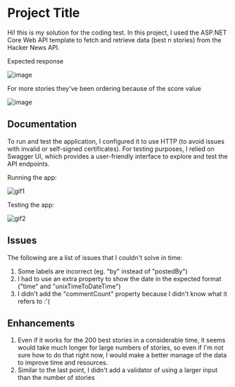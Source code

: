 # Project Title
Hi! this is my solution for the coding test. In this project, I used the ASP.NET Core Web API template to fetch and retrieve data (best n stories) from the Hacker News API.

Expected response

![image](https://github.com/user-attachments/assets/b4f010d5-9900-45f5-9221-bb1767d4ccab)

For more stories they've been ordering because of the score value

![image](https://github.com/user-attachments/assets/5700d5d6-dcc8-47fa-a505-46eee6319c78)

## Documentation
To run and test the application, I configured it to use HTTP (to avoid issues with invalid or self-signed certificates). For testing purposes, I relied on Swagger UI, which provides a user-friendly interface to explore and test the API endpoints.

Running the app:

![gif1](https://github.com/user-attachments/assets/44a6dbd2-4077-48e3-ae1d-51da5dbf9785)

Testing the app:

![gif2](https://github.com/user-attachments/assets/f58b6825-87b7-4b43-9f3a-c47504c34dcf)

## Issues
The following are a list of issues that I couldn't solve in time:
1. Some labels are incorrect (eg. "by" instead of "postedBy")
2. I had to use an extra property to show the date in the expected format ("time" and "unixTimeToDateTime")
3. I didn't add the "commentCount" property because I didn't know what it refers to :'(

## Enhancements
1. Even if it works for the 200 best stories in a considerable time, it seems would take much longer for large numbers of stories, so even if I'm not sure how to do that right now, I would make a better manage of the data to improve time and resources.
2. Similar to the last point, I didn't add a validator of using a larger input than the number of stories 
